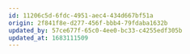 ```yaml
---
id: 11206c5d-6fdc-4951-aec4-434d667bf51a
origin: 2f841f8e-d277-456f-bbb4-79fdaba1632b
updated_by: 57ce677f-65c0-4ee0-bc33-c4255edf305b
updated_at: 1683111509
---
```

